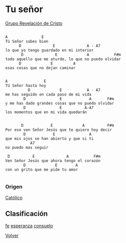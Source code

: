 
# Tu señor
[Grupo Revelación de Cristo](https://ar.napster.com/artist/grupo-revelacion-de-cristo/album/ten-piedad/track/tu-senor-sabes-bien)


```

A               E
Tú Señor sabes bien
      D              E              A - A7
lo que yo tengo guardado en mi interior
       D              E             A           F#m
todo aquello que me aturde, lo que no puedo olvidar
      D             E         A
esas cosas que no dejan caminar


A                E
Tú Señor hasta hoy
          D             E           A - A7
me has seguido en cada paso de mi vida
        D               E            A       F#m
y me has dado grandes cosas que no puedo olvidar
        D               E          A-A7
los momentos que en mi vida quedarán


       D            E             A          F#m
Por eso ven Señor Jesús que te quiero hoy decir
        D            E               A
que mis ojos se han abierto y que si ti
           A7
no puedo mas seguir

 D          E              A           F#m
Ven Señor Jesús que ahora tengo el corazón
        D             E        A
con un grito que me pide tu amor


```

### Origen
[Católico](https://github.com/renovacion-sjb/musica/search?q=catolico&unscoped_q=catolico)

## Clasificación
[fe](https://github.com/renovacion-sjb/musica/search?q=fe&unscoped_q=fe)
[esperanza](https://github.com/renovacion-sjb/musica/search?q=esperanza&unscoped_q=esperanza)
[consuelo](https://github.com/renovacion-sjb/musica/search?q=consuelo&unscoped_q=consuelo)

[Volver](index.md)
